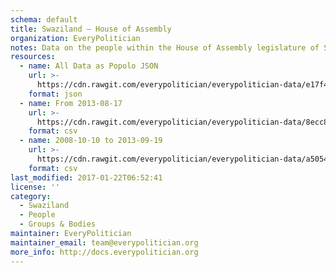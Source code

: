 ```yaml
---
schema: default
title: Swaziland — House of Assembly
organization: EveryPolitician
notes: Data on the people within the House of Assembly legislature of Swaziland.
resources:
  - name: All Data as Popolo JSON
    url: >-
      https://cdn.rawgit.com/everypolitician/everypolitician-data/e17f415ec30bd9e193f40ee5cce876b7d96ef808/data/Swaziland/Assembly/ep-popolo-v1.0.json
    format: json
  - name: From 2013-08-17
    url: >-
      https://cdn.rawgit.com/everypolitician/everypolitician-data/8ecc83a0bb2ef59cf4f266ac6ed872c442f3eead/data/Swaziland/Assembly/term-10.csv
    format: csv
  - name: 2008-10-10 to 2013-09-19
    url: >-
      https://cdn.rawgit.com/everypolitician/everypolitician-data/a50544396aadc037ec054242b908be5671118b2b/data/Swaziland/Assembly/term-9.csv
    format: csv
last_modified: 2017-01-22T06:52:41
license: ''
category:
  - Swaziland
  - People
  - Groups & Bodies
maintainer: EveryPolitician
maintainer_email: team@everypolitician.org
more_info: http://docs.everypolitician.org
---
```

